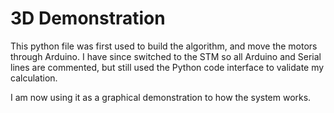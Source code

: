 # 3D Demonstration

This python file was first used to build the algorithm, and move the motors through Arduino. I have since switched to the STM so all Arduino and Serial lines are commented, but still used the Python code interface to validate my calculation.

I am now using it as a graphical demonstration to how the system works.

